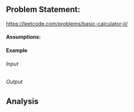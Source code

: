 ## Problem Statement:
https://leetcode.com/problems/basic-calculator-ii/
#### Assumptions:
#### Example
###### Input
###### Output
## Analysis
